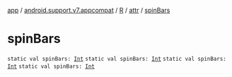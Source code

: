 [app](../../../index.md) / [android.support.v7.appcompat](../../index.md) / [R](../index.md) / [attr](index.md) / [spinBars](.)

# spinBars

`static val spinBars: `[`Int`](https://kotlinlang.org/api/latest/jvm/stdlib/kotlin/-int/index.html)
`static val spinBars: `[`Int`](https://kotlinlang.org/api/latest/jvm/stdlib/kotlin/-int/index.html)
`static val spinBars: `[`Int`](https://kotlinlang.org/api/latest/jvm/stdlib/kotlin/-int/index.html)
`static val spinBars: `[`Int`](https://kotlinlang.org/api/latest/jvm/stdlib/kotlin/-int/index.html)